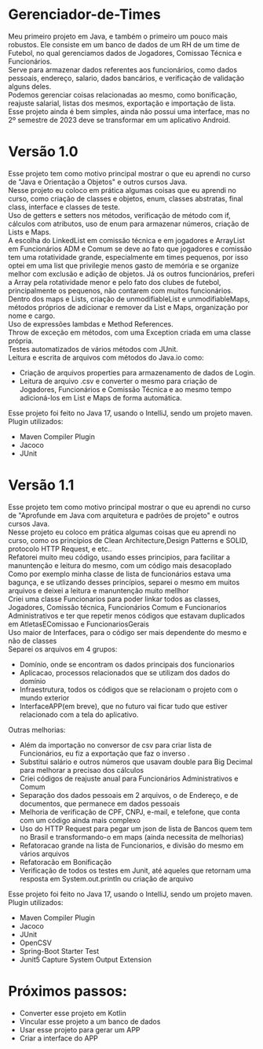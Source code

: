 # Gerenciador-de-Times
Meu primeiro projeto em Java, e também o primeiro um pouco mais robustos. Ele consiste em um banco de dados de um RH de um time de Futebol, no qual gerenciamos dados de Jogadores, Comissao Técnica e Funcionários.<br />
Serve para armazenar dados referentes aos funcionários, como dados pessoais, endereço, salario, dados bancários, e verificação de validação alguns deles.<br />
Podemos gerenciar coisas relacionadas ao mesmo, como bonificação, reajuste salarial, listas dos mesmos, exportação e importação de lista.<br />
Esse projeto ainda é bem simples, ainda não possui uma interface, mas no 2º semestre de 2023 deve se transformar em um aplicativo Android.<br />

# Versão 1.0

Esse projeto tem como motivo principal mostrar o que eu aprendi no curso de "Java e Orientação a Objetos" e outros cursos Java.<br />
Nesse projeto eu coloco em prática algumas coisas que eu aprendi no curso, como criação de classes e objetos, enum, classes abstratas, final class, interface e classes de teste.<br />
Uso de getters e setters nos métodos, verificação de método com if, cálculos com atributos, uso de enum para armazenar números, criação de Lists e Maps.<br />
A escolha do LinkedList em comissão técnica e em jogadores e ArrayList em Funcionários ADM e Comum se deve ao fato que jogadores e comissão tem uma rotatividade grande, especialmente em times pequenos, por isso optei em uma list que privilegie menos gasto de memória e se organize melhor com exclusão e adição de objetos. Já os outros funcionários, preferi a Array pela rotatividade menor e pelo fato dos clubes de futebol, principalmente os pequenos, não contarem com muitos funcionários. <br /> 
Dentro dos maps e Lists, criação de unmodifiableList e unmodifiableMaps, métodos próprios de adicionar e remover da List e Maps, organização por nome e cargo.<br />
Uso de expressões lambdas e Method References.<br />
Throw de exceção em métodos, com uma Exception criada em uma classe própria.<br />
Testes automatizados de vários métodos com JUnit.<br />
Leitura e escrita de arquivos com métodos do Java.io como: 
- Criação de arquivos properties para armazenamento de dados de Login.<br />
- Leitura de arquivo .csv e converter o mesmo para criação de Jogadores, Funcionários e Comissão Técnica e ao mesmo tempo adicioná-los em List e Maps de forma automática.

Esse projeto foi feito no Java 17, usando o IntelliJ, sendo um projeto maven.<br />
Plugin utilizados:<br />
- Maven Compiler Plugin <br />
- Jacoco <br />
- JUnit<br />

# Versão 1.1

Esse projeto tem como motivo principal mostrar o que eu aprendi no curso de "Aprofunde em Java com arquitetura e padrões de projeto" e outros cursos Java.<br />
Nesse projeto eu coloco em prática algumas coisas que eu aprendi no curso, como os principios de Clean Architecture,Design Patterns e SOLID, protocolo HTTP Request, e etc..<br />
Refatorei muito meu código, usando esses principios, para facilitar a manuntenção e leitura do mesmo, com um código mais desacoplado<br />
Como por exemplo minha classe de lista de funcionários estava uma bagunça, e se utlizando desses princípios, separei o mesmo em muitos arquivos e deixei a leitura e manuntenção muito mellhor<br />
Criei uma classe Funcionarios para poder linkar todos as classes, Jogadores, Comissão técnica, Funcionários Comum e Funcionarios Administrativos e ter que repetir menos códigos que estavam duplicados em AtletasEComissao e FuncionariosGerais<br />
Uso maior de Interfaces, para o código ser mais dependente do mesmo e não de classes<br />
Separei os arquivos em 4 grupos: 
- Domínio, onde se encontram os dados principais dos funcionarios 
- Aplicacao, processos relacionados que se utilizam dos dados do domínio 
- Infraestrutura, todos os códigos que se relacionam o projeto com o mundo exterior
- InterfaceAPP(em breve), que no futuro vai ficar tudo que estiver relacionado com a tela do aplicativo.

Outras melhorias:
- Além da importação no conversor de csv para criar lista de Funcionários, eu fiz a exportação que faz o inverso .
- Substitui salário e outros números que usavam double para Big Decimal para melhorar a precisao dos cálculos
- Criei códigos de reajuste anual para Funcionários Administrativos e Comum
- Separação dos dados pessoais em 2 arquivos, o de Endereço, e de documentos, que permanece em dados pessoais
- Melhoria de verificação de CPF, CNPJ, e-mail, e telefone, que conta com um código ainda mais complexo
- Uso do HTTP Request para pegar um json de lista de Bancos quem tem no Brasil e transformando-o em maps (ainda necessita de melhorias)
- Refatoracao grande na lista de Funcionarios, e divisão do mesmo em vários arquivos
- Refatoracão em Bonificação
- Verificação de todos os testes em Junit, até aqueles que retornam uma resposta em System.out.println ou criação de arquivo

Esse projeto foi feito no Java 17, usando o IntelliJ, sendo um projeto maven.<br />
Plugin utilizados:<br />
- Maven Compiler Plugin
- Jacoco 
- JUnit
- OpenCSV
- Spring-Boot Starter Test
- Junit5 Capture System Output Extension

# Próximos passos:
- Converter esse projeto em Kotlin
- Vincular esse projeto a um banco de dados
- Usar esse projeto para gerar um APP
- Criar a interface do APP
